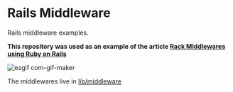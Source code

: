 # Rails Middleware

Rails middleware examples. 

**This repository was used as an example of the article [Rack MIddlewares using Ruby on Rails](https://ignaciochiazzo.medium.com/rack-middlewares-using-ruby-on-rails-af690b7bc3f8)**

![ezgif com-gif-maker](https://user-images.githubusercontent.com/11672878/135779673-316bf99c-8bcc-446b-b4ac-576bd613c96e.gif)

The middlewares live in [lib/middleware](/lib/middleware)
